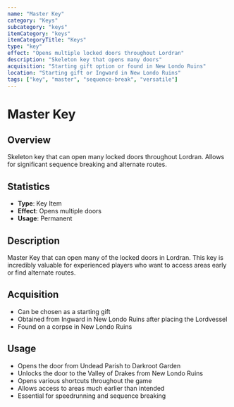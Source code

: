```yaml
---
name: "Master Key"
category: "Keys"
subcategory: "keys"
itemCategory: "keys"
itemCategoryTitle: "Keys"
type: "key"
effect: "Opens multiple locked doors throughout Lordran"
description: "Skeleton key that opens many doors"
acquisition: "Starting gift option or found in New Londo Ruins"
location: "Starting gift or Ingward in New Londo Ruins"
tags: ["key", "master", "sequence-break", "versatile"]
---
```


# Master Key

## Overview
Skeleton key that can open many locked doors throughout Lordran. Allows for significant sequence breaking and alternate routes.

## Statistics
- **Type**: Key Item
- **Effect**: Opens multiple doors
- **Usage**: Permanent

## Description
Master Key that can open many of the locked doors in Lordran. This key is incredibly valuable for experienced players who want to access areas early or find alternate routes.

## Acquisition
- Can be chosen as a starting gift
- Obtained from Ingward in New Londo Ruins after placing the Lordvessel
- Found on a corpse in New Londo Ruins

## Usage
- Opens the door from Undead Parish to Darkroot Garden
- Unlocks the door to the Valley of Drakes from New Londo Ruins
- Opens various shortcuts throughout the game
- Allows access to areas much earlier than intended
- Essential for speedrunning and sequence breaking